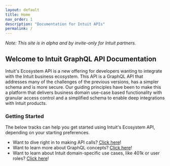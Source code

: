 ```yaml
---
layout: default
title: Home
nav_order: 1
description: "Documentation for Intuit APIs"
permalink: /
---
```


_Note: This site is in alpha and by invite-only for Intuit partners._

## Welcome to Intuit GraphQL API Documentation

Intuit's Ecosystem API is a new offering for developers wanting to integrate with the Intuit business ecosystem. This API is a GraphQL API that addresses many of the challenges of the previous versions, has a simpler schema and is more secure. Our guiding principles have been to make this a platform that delivers business domain use-case based functionality with granular access control and a simplified schema to enable deep integrations with Intuit products. 

### Getting Started

The below tracks can help you get started using Intuit's Ecosystem API, depending on your starting preferences.

- Want to dive right in to making API calls?  [Click here](./docs/getting-started)!
- Want to learn more about GraphQL concepts?  [Click here](./docs/graphql-concepts)!
- Want to learn about Intuit domain-specific use cases, like 401k or user roles?  [Click here](./docs/use-cases)!

